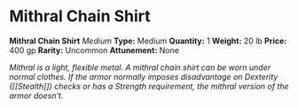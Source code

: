 # Mithral Chain Shirt

**Mithral Chain Shirt**
_Medium_
**Type:** Medium
**Quantity:** 1
**Weight:** 20 lb
**Price:** 400 gp
**Rarity:** Uncommon
**Attunement:** None

*Mithral is a light, flexible metal. A mithral chain shirt can be worn under normal clothes. If the armor normally imposes disadvantage on Dexterity ([[Stealth]]) checks or has a Strength requirement, the mithral version of the armor doesn't.*